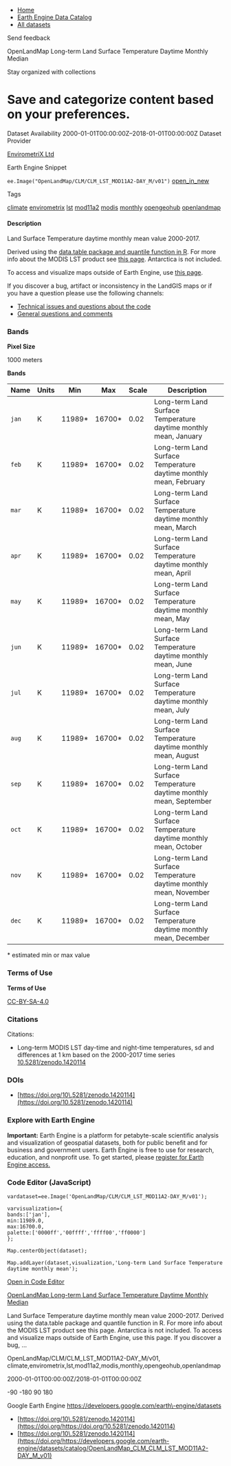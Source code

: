 



* [Home](https://developers.google.com/)
* [Earth Engine Data Catalog](https://developers.google.com/earth-engine/datasets)
* [All datasets](https://developers.google.com/earth-engine/datasets/catalog)





 
 
 Send feedback
 
 

OpenLandMap Long\-term Land Surface Temperature Daytime Monthly Median


 
 Stay organized with collections
 

 
 Save and categorize content based on your preferences.
========================================================================================================================================================================








Dataset Availability
2000\-01\-01T00:00:00Z–2018\-01\-01T00:00:00Z
Dataset Provider


[EnvirometriX Ltd](https://doi.org/10.5281/zenodo.1420114)



Earth Engine Snippet


`ee.Image("OpenLandMap/CLM/CLM_LST_MOD11A2-DAY_M/v01")` 
[open\_in\_new](https://code.earthengine.google.com/?scriptPath=Examples:Datasets/OpenLandMap/OpenLandMap_CLM_CLM_LST_MOD11A2-DAY_M_v01)





Tags


[climate](/earth-engine/datasets/tags/climate)
[envirometrix](/earth-engine/datasets/tags/envirometrix)
[lst](/earth-engine/datasets/tags/lst)
[mod11a2](/earth-engine/datasets/tags/mod11a2)
[modis](/earth-engine/datasets/tags/modis)
[monthly](/earth-engine/datasets/tags/monthly)
[opengeohub](/earth-engine/datasets/tags/opengeohub)
[openlandmap](/earth-engine/datasets/tags/openlandmap)








#### Description



Land Surface Temperature daytime monthly mean value 2000\-2017\.


Derived using the [data.table package and quantile function in R](https://gitlab.com/openlandmap/global-layers/tree/master/input_layers/MOD11A2).
For more info about the MODIS LST product see [this page](https://lpdaac.usgs.gov/products/mod11a2v006/).
Antarctica is not included.


To access and visualize maps outside of Earth Engine, use [this page](https://opengeohub.org/about-openlandmap).


If you discover a bug, artifact or inconsistency in the LandGIS maps
or if you have a question please use the following channels:


* [Technical issues and questions about the code](https://gitlab.com/openlandmap/global-layers/issues)
* [General questions and comments](https://disqus.com/home/forums/landgis/)





### Bands



**Pixel Size**
  
1000 meters



**Bands**




| Name | Units | Min | Max | Scale | Description |
| --- | --- | --- | --- | --- | --- |
| `jan` | K | 11989\* | 16700\* | 0\.02 | Long\-term Land Surface Temperature daytime monthly mean, January |
| `feb` | K | 11989\* | 16700\* | 0\.02 | Long\-term Land Surface Temperature daytime monthly mean, February |
| `mar` | K | 11989\* | 16700\* | 0\.02 | Long\-term Land Surface Temperature daytime monthly mean, March |
| `apr` | K | 11989\* | 16700\* | 0\.02 | Long\-term Land Surface Temperature daytime monthly mean, April |
| `may` | K | 11989\* | 16700\* | 0\.02 | Long\-term Land Surface Temperature daytime monthly mean, May |
| `jun` | K | 11989\* | 16700\* | 0\.02 | Long\-term Land Surface Temperature daytime monthly mean, June |
| `jul` | K | 11989\* | 16700\* | 0\.02 | Long\-term Land Surface Temperature daytime monthly mean, July |
| `aug` | K | 11989\* | 16700\* | 0\.02 | Long\-term Land Surface Temperature daytime monthly mean, August |
| `sep` | K | 11989\* | 16700\* | 0\.02 | Long\-term Land Surface Temperature daytime monthly mean, September |
| `oct` | K | 11989\* | 16700\* | 0\.02 | Long\-term Land Surface Temperature daytime monthly mean, October |
| `nov` | K | 11989\* | 16700\* | 0\.02 | Long\-term Land Surface Temperature daytime monthly mean, November |
| `dec` | K | 11989\* | 16700\* | 0\.02 | Long\-term Land Surface Temperature daytime monthly mean, December |


 \* estimated min or max value


### Terms of Use


**Terms of Use**


[CC\-BY\-SA\-4\.0](https://spdx.org/licenses/CC-BY-SA-4.0.html)




### Citations



Citations:
* Long\-term MODIS LST day\-time and night\-time temperatures, sd and differences
at 1 km based on the 2000\-2017 time series
[10\.5281/zenodo.1420114](https://doi.org/10.5281/zenodo.1420114)





### DOIs


* [https://doi.org/10\.5281/zenodo.1420114](https://doi.org/10.5281/zenodo.1420114)




### Explore with Earth Engine


**Important:** 
 Earth Engine is a platform for petabyte\-scale scientific analysis and visualization of
 geospatial datasets, both for public benefit and for business and government users.
 Earth Engine is free to use for research, education, and nonprofit use. To get started, please
 [register for Earth Engine access.](https://console.cloud.google.com/earth-engine)



### Code Editor (JavaScript)



```
vardataset=ee.Image('OpenLandMap/CLM/CLM_LST_MOD11A2-DAY_M/v01');

varvisualization={
bands:['jan'],
min:11989.0,
max:16700.0,
palette:['0000ff','00ffff','ffff00','ff0000']
};

Map.centerObject(dataset);

Map.addLayer(dataset,visualization,'Long-term Land Surface Temperature daytime monthly mean');
```



[Open in Code Editor](https://code.earthengine.google.com/?scriptPath=Examples:Datasets/OpenLandMap/OpenLandMap_CLM_CLM_LST_MOD11A2-DAY_M_v01)


[OpenLandMap Long\-term Land Surface Temperature Daytime Monthly Median](/earth-engine/datasets/catalog/OpenLandMap_CLM_CLM_LST_MOD11A2-DAY_M_v01)

Land Surface Temperature daytime monthly mean value 2000\-2017\. Derived using the data.table package and quantile function in R. For more info about the MODIS LST product see this page. Antarctica is not included. To access and visualize maps outside of Earth Engine, use this page. If you discover a bug, …

 OpenLandMap/CLM/CLM\_LST\_MOD11A2\-DAY\_M/v01,
 climate,envirometrix,lst,mod11a2,modis,monthly,opengeohub,openlandmap

2000\-01\-01T00:00:00Z/2018\-01\-01T00:00:00Z



 \-90 \-180 90 180
 



Google Earth Engine
https://developers.google.com/earth\-engine/datasets

* [https://doi.org/10\.5281/zenodo.1420114](https://doi.org/https://doi.org/10.5281/zenodo.1420114)
* [https://doi.org/10\.5281/zenodo.1420114](https://doi.org/https://developers.google.com/earth-engine/datasets/catalog/OpenLandMap_CLM_CLM_LST_MOD11A2-DAY_M_v01)










